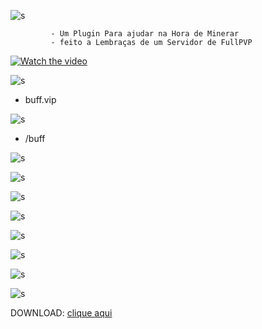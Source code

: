 ![s](https://i.imgur.com/LxugxQz.png)

             - Um Plugin Para ajudar na Hora de Minerar
             - feito a Lembraças de um Servidor de FullPVP
[![Watch the video](https://img.youtube.com/vi/DAxtoM6ba08/hqdefault.jpg)](https://youtu.be/DAxtoM6ba08)


![s](https://i.imgur.com/QKNx18X.png)

 - buff.vip

![s](https://i.imgur.com/Fc2j1xT.png)

  - /buff

![s](https://i.imgur.com/jnChBjR.png)

![s](https://image.prntscr.com/image/FqKD2U4bSNKNMGW1NAaGxA.png)

![s](https://image.prntscr.com/image/PVFqnFfrQ865fmWeFpj6rg.png)

![s](https://image.prntscr.com/image/vmEC3pSFR8O5YEDGiicfFQ.png)

![s](https://image.prntscr.com/image/9pesYUTfTl6VfDgVnVgh3A.png)

![s](https://image.prntscr.com/image/4ZBcp-8NSZiioJPi4wS6Ow.png)

![s](https://image.prntscr.com/image/uuZaH_jrTcyuy8FR_bn4Cg.png)

![s](https://image.prntscr.com/image/e0T9dD66Qjundwjy1102Zg.png)

DOWNLOAD: [clique aqui](https://www.spigotmc.org/resources/msbuff-um-plugin-para-ajudar-na-hora-de-minerar.48550/)

